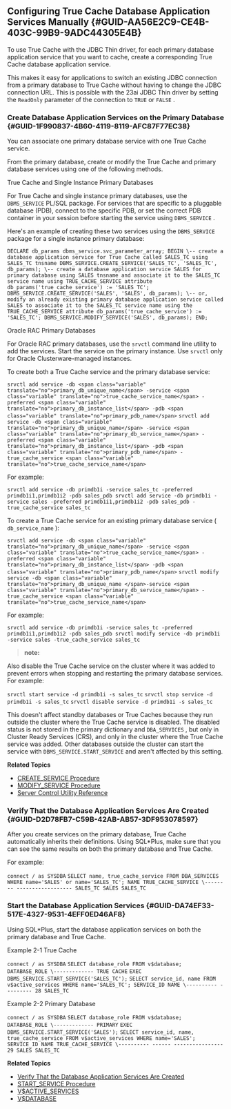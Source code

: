 ##  Configuring True Cache Database Application Services Manually {#GUID-AA56E2C9-CE4B-403C-99B9-9ADC44305E4B} 

To use True Cache with the JDBC Thin driver, for each primary database application service that you want to cache, create a corresponding True Cache database application service. 

This makes it easy for applications to switch an existing JDBC connection from a primary database to True Cache without having to change the JDBC connection URL. This is possible with the 23ai JDBC Thin driver by setting the ` ReadOnly ` parameter of the connection to ` TRUE ` or ` FALSE ` . 

###  Create Database Application Services on the Primary Database {#GUID-1F990837-4B60-4119-8119-AFC87F77EC38} 

You can associate one primary database service with one True Cache service. 

From the primary database, create or modify the True Cache and primary database services using one of the following methods. 

True Cache and Single Instance Primary Databases 

For True Cache and single instance primary databases, use the ` DBMS_SERVICE ` PL/SQL package.  For services that are specific to a pluggable database (PDB), connect to the specific PDB, or set the correct PDB container in your session before starting the service using ` DBMS_SERVICE ` . 

Here's an example of creating these two services using the ` DBMS_SERVICE ` package for a single instance primary database: 

``` DECLARE db_params dbms_service.svc_parameter_array; BEGIN \-- create a database application service for True Cache called SALES_TC using SALES_TC tnsname DBMS_SERVICE.CREATE_SERVICE('SALES_TC', 'SALES_TC', db_params); \-- create a database application service SALES for primary database using SALES tnsname and associate it to the SALES_TC service name using TRUE_CACHE_SERVICE attribute db_params('true_cache_service') := 'SALES_TC'; DBMS_SERVICE.CREATE_SERVICE('SALES', 'SALES', db_params); \-- or, modify an already existing primary database application service called SALES to associate it to the SALES_TC service name using the TRUE_CACHE_SERVICE attribute db_params('true_cache_service') := 'SALES_TC'; DBMS_SERVICE.MODIFY_SERVICE('SALES', db_params); END; ``` 

Oracle RAC Primary Databases 

For Oracle RAC primary databases,  use the ` srvctl ` command line utility to add the services.  Start the service on the primary instance.  Use ` srvctl ` only for Oracle Clusterware-managed instances. 

To create both a True Cache service and the primary database service: 

``` srvctl add service -db <span class="variable" translate="no">primary_db_unique_name</span> -service <span class="variable" translate="no">true_cache_service_name</span> -preferred <span class="variable" translate="no">primary_db_instance_list</span> -pdb <span class="variable" translate="no">primary_pdb_name</span> ``` ``` srvctl add service -db <span class="variable" translate="no">primary_db_unique_name</span> -service <span class="variable" translate="no">primary_db_service_name</span> -preferred <span class="variable" translate="no">primary_db_instance_list</span> -pdb <span class="variable" translate="no">primary_pdb_name</span> -true_cache_service <span class="variable" translate="no">true_cache_service_name</span> ``` 

For example: 

``` srvctl add service -db primdb1i -service sales_tc -preferred primdb1i1,primdb1i2 -pdb sales_pdb srvctl add service -db primdb1i -service sales -preferred primdb1i1,primdb1i2 -pdb sales_pdb -true_cache_service sales_tc ``` 

To create a True Cache service for an existing primary database service ( ` db_service_name ` ): 

``` srvctl add service -db <span class="variable" translate="no">primary_db_unique_name</span> -service <span class="variable" translate="no">true_cache_service_name</span> -preferred <span class="variable" translate="no">primary_db_instance_list</span> -pdb <span class="variable" translate="no">primary_pdb_name</span> ``` ``` srvctl modify service -db <span class="variable" translate="no">primary_db_unique_name </span>-service <span class="variable" translate="no">primary_db_service_name</span> -true_cache_service <span class="variable" translate="no">true_cache_service_name</span> ``` 

For example: 

``` srvctl add service -db primdb1i -service sales_tc -preferred primdb1i1,primdb1i2 -pdb sales_pdb srvctl modify service -db primdb1i -service sales -true_cache_service sales_tc ``` 

> **note:** 

Also disable the True Cache service on the cluster where it was added to prevent errors when stopping and restarting the primary database services. For example: 

``` srvctl start service -d primdb1i -s sales_tc ``` ``` srvctl stop service -d primdb1i -s sales_tc ``` ``` srvctl disable service -d primdb1i -s sales_tc ``` 

This doesn't affect standby databases or True Caches because they run outside the cluster where the True Cache service is disabled. The disabled status is not stored in the primary dictionary and ` DBA_SERVICES ` , but only in Cluster Ready Services (CRS), and only in the cluster where the True Cache service was added. Other databases outside the cluster can start the service with ` DBMS_SERVICE.START_SERVICE ` and aren't affected by this setting. 

**Related Topics**

  * [ CREATE_SERVICE Procedure ](https://docs.oracle.com/pls/topic/lookup?ctx=en/database/oracle/oracle-database/23&id=ARPLS-GUID-386E183E-D83C-48A7-8BA3-40248CFB89F4)
  * [ MODIFY_SERVICE Procedure ](https://docs.oracle.com/pls/topic/lookup?ctx=en/database/oracle/oracle-database/23&id=ARPLS-GUID-E790BE65-023F-4016-8A5F-DF43B324834C)
  * [ Server Control Utility Reference ](https://docs.oracle.com/pls/topic/lookup?ctx=en/database/oracle/oracle-database/23&id=RACAD-GUID-3ED4DBCE-A148-462B-8A79-534A3F0D6E7D)



###  Verify That the Database Application Services Are Created {#GUID-D2D78FB7-C59B-42AB-AB57-3DF953078597} 

After you create services on the primary database, True Cache automatically inherits their definitions. Using SQL*Plus, make sure that you can see the same results on both the primary database and True Cache. 

For example: 

``` connect / as SYSDBA ``` ``` SELECT name, true_cache_service FROM DBA_SERVICES WHERE name='SALES' or name='SALES_TC'; NAME TRUE_CACHE_SERVICE \-------- ------------------ SALES_TC SALES SALES_TC ``` 

###  Start the Database Application Services {#GUID-DA74EF33-517E-4327-9531-4EFF0ED46AF8} 

Using SQL*Plus, start the database application services on both the primary database and True Cache. 

Example 2-1 True Cache 

``` connect / as SYSDBA ``` ``` SELECT database_role FROM v$database; DATABASE_ROLE \------------- TRUE CACHE ``` ``` EXEC DBMS_SERVICE.START_SERVICE('SALES_TC'); ``` ``` SELECT service_id, name FROM v$active_services WHERE name='SALES_TC'; SERVICE_ID NAME \---------- --------- 28 SALES_TC ``` 

Example 2-2 Primary Database 

``` connect / as SYSDBA ``` ``` SELECT database_role FROM v$database; DATABASE_ROLE \------------- PRIMARY ``` ``` EXEC DBMS_SERVICE.START_SERVICE('SALES'); ``` ``` SELECT service_id, name, true_cache_service FROM v$active_services WHERE name='SALES'; SERVICE_ID NAME TRUE_CACHE_SERVICE \---------- ------ ---------------- 29 SALES SALES_TC ``` 

**Related Topics**

  * [ Verify That the Database Application Services Are Created ](configuring-true-cache-database-application-services-manually.html#GUID-D2D78FB7-C59B-42AB-AB57-3DF953078597)
  * [ START_SERVICE Procedure ](https://docs.oracle.com/pls/topic/lookup?ctx=en/database/oracle/oracle-database/23&id=ARPLS-GUID-140B93AC-9021-4091-B797-7CA3AAB446FE)
  * [ V$ACTIVE_SERVICES ](https://docs.oracle.com/pls/topic/lookup?ctx=en/database/oracle/oracle-database/23&id=REFRN-GUID-488BCD15-3125-4CD1-BE26-9E5CA6BC8AE9)
  * [ V$DATABASE ](https://docs.oracle.com/pls/topic/lookup?ctx=en/database/oracle/oracle-database/23&id=REFRN-GUID-C62A7B96-2DD4-4E70-A0D9-26EE4BFBE256)


